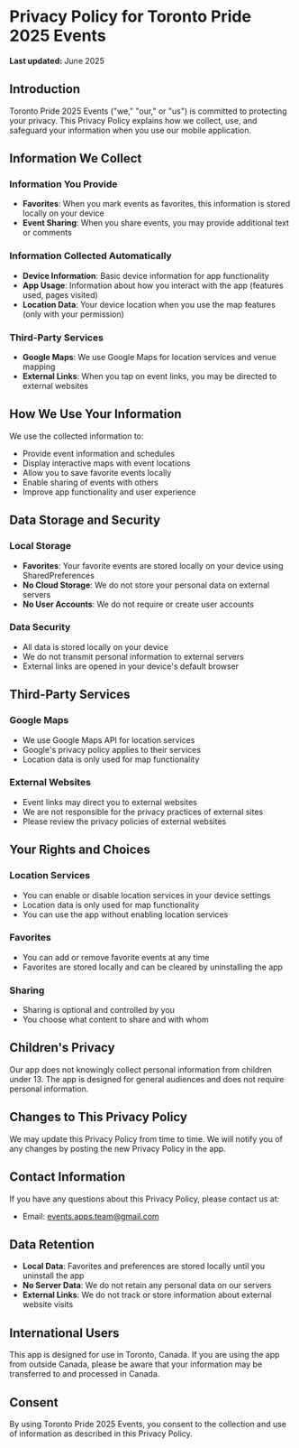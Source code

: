 # Privacy Policy for Toronto Pride 2025 Events

**Last updated:** June 2025

## Introduction

Toronto Pride 2025 Events ("we," "our," or "us") is committed to protecting your privacy. This Privacy Policy explains how we collect, use, and safeguard your information when you use our mobile application.

## Information We Collect

### Information You Provide
- **Favorites**: When you mark events as favorites, this information is stored locally on your device
- **Event Sharing**: When you share events, you may provide additional text or comments

### Information Collected Automatically
- **Device Information**: Basic device information for app functionality
- **App Usage**: Information about how you interact with the app (features used, pages visited)
- **Location Data**: Your device location when you use the map features (only with your permission)

### Third-Party Services
- **Google Maps**: We use Google Maps for location services and venue mapping
- **External Links**: When you tap on event links, you may be directed to external websites

## How We Use Your Information

We use the collected information to:
- Provide event information and schedules
- Display interactive maps with event locations
- Allow you to save favorite events locally
- Enable sharing of events with others
- Improve app functionality and user experience

## Data Storage and Security

### Local Storage
- **Favorites**: Your favorite events are stored locally on your device using SharedPreferences
- **No Cloud Storage**: We do not store your personal data on external servers
- **No User Accounts**: We do not require or create user accounts

### Data Security
- All data is stored locally on your device
- We do not transmit personal information to external servers
- External links are opened in your device's default browser

## Third-Party Services

### Google Maps
- We use Google Maps API for location services
- Google's privacy policy applies to their services
- Location data is only used for map functionality

### External Websites
- Event links may direct you to external websites
- We are not responsible for the privacy practices of external sites
- Please review the privacy policies of external websites

## Your Rights and Choices

### Location Services
- You can enable or disable location services in your device settings
- Location data is only used for map functionality
- You can use the app without enabling location services

### Favorites
- You can add or remove favorite events at any time
- Favorites are stored locally and can be cleared by uninstalling the app

### Sharing
- Sharing is optional and controlled by you
- You choose what content to share and with whom

## Children's Privacy

Our app does not knowingly collect personal information from children under 13. The app is designed for general audiences and does not require personal information.

## Changes to This Privacy Policy

We may update this Privacy Policy from time to time. We will notify you of any changes by posting the new Privacy Policy in the app.

## Contact Information

If you have any questions about this Privacy Policy, please contact us at:
- Email: events.apps.team@gmail.com

## Data Retention

- **Local Data**: Favorites and preferences are stored locally until you uninstall the app
- **No Server Data**: We do not retain any personal data on our servers
- **External Links**: We do not track or store information about external website visits

## International Users

This app is designed for use in Toronto, Canada. If you are using the app from outside Canada, please be aware that your information may be transferred to and processed in Canada.

## Consent

By using Toronto Pride 2025 Events, you consent to the collection and use of information as described in this Privacy Policy. 
